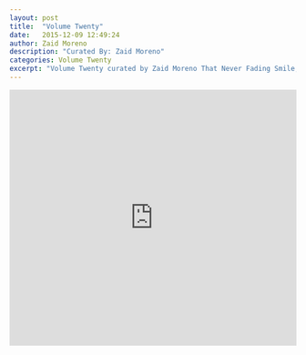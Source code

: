 ```yaml
---
layout: post
title:  "Volume Twenty"
date:   2015-12-09 12:49:24
author: Zaid Moreno
description: "Curated By: Zaid Moreno"
categories: Volume Twenty
excerpt: "Volume Twenty curated by Zaid Moreno That Never Fading Smile, Want to hear more great music? Check back every Wednesday"
---
```

<iframe width="100%" height="450" scrolling="no" frameborder="no" src="https://w.soundcloud.com/player/?url=https%3A//api.soundcloud.com/playlists/173705131%3Fsecret_token%3Ds-JQfpO&amp;auto_play=false&amp;hide_related=true&amp;show_comments=false&amp;show_user=true&amp;show_reposts=false&amp;visual=true"></iframe>
